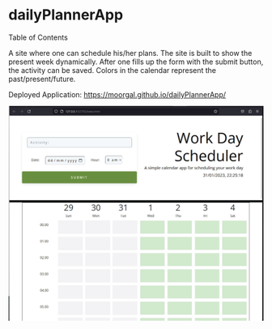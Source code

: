 # dailyPlannerApp

Table of Contents

A site where one can schedule his/her plans. The site is built to show the present week dynamically. After one fills up the form with the submit button, the activity can be saved. Colors in the calendar represent the past/present/future.

Deployed Application: https://moorgal.github.io/dailyPlannerApp/

![alt text](https://github.com/Moorgal/dailyPlannerApp/blob/main/assets/images/scrrenshot.jpg)
